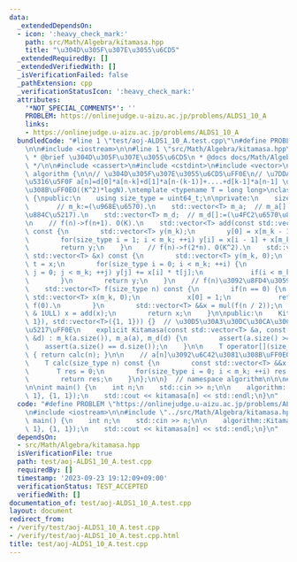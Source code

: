 ```yaml
---
data:
  _extendedDependsOn:
  - icon: ':heavy_check_mark:'
    path: src/Math/Algebra/kitamasa.hpp
    title: "\u304D\u305F\u307E\u3055\u6CD5"
  _extendedRequiredBy: []
  _extendedVerifiedWith: []
  _isVerificationFailed: false
  _pathExtension: cpp
  _verificationStatusIcon: ':heavy_check_mark:'
  attributes:
    '*NOT_SPECIAL_COMMENTS*': ''
    PROBLEM: https://onlinejudge.u-aizu.ac.jp/problems/ALDS1_10_A
    links:
    - https://onlinejudge.u-aizu.ac.jp/problems/ALDS1_10_A
  bundledCode: "#line 1 \"test/aoj-ALDS1_10_A.test.cpp\"\n#define PROBLEM \"https://onlinejudge.u-aizu.ac.jp/problems/ALDS1_10_A\"\
    \n\n#include <iostream>\n\n#line 1 \"src/Math/Algebra/kitamasa.hpp\"\n\n\n\n/**\n\
    \ * @brief \u304D\u305F\u307E\u3055\u6CD5\n * @docs docs/Math/Algebra/kitamasa.md\n\
    \ */\n\n#include <cassert>\n#include <cstdint>\n#include <vector>\n\nnamespace\
    \ algorithm {\n\n// \u304D\u305F\u307E\u3055\u6CD5\uFF0E\n// \u7DDA\u5F62\u6F38\
    \u5316\u5F0F a[n]=d[0]*a[n-k]+d[1]*a[n-(k-1)]+....+d[k-1]*a[n-1] \u3092\u6C42\u3081\
    \u308B\uFF0EO((K^2)*logN).\ntemplate <typename T = long long>\nclass Kitamasa\
    \ {\npublic:\n    using size_type = uint64_t;\n\nprivate:\n    size_type m_k;\
    \       // m_k:=(\u968E\u6570).\n    std::vector<T> m_a;  // m_a[]:=(\u521D\u9805\
    \u884C\u5217).\n    std::vector<T> m_d;  // m_d[]:=(\u4FC2\u6570\u884C\u5217).\n\
    \n    // f(n)->f(n+1). O(K).\n    std::vector<T> add(const std::vector<T> &x)\
    \ const {\n        std::vector<T> y(m_k);\n        y[0] = x[m_k - 1] * m_d[0];\n\
    \        for(size_type i = 1; i < m_k; ++i) y[i] = x[i - 1] + x[m_k - 1] * m_d[i];\n\
    \        return y;\n    }\n    // f(n)->f(2*n). O(K^2).\n    std::vector<T> mul(const\
    \ std::vector<T> &x) const {\n        std::vector<T> y(m_k, 0);\n        std::vector<T>\
    \ t = x;\n        for(size_type i = 0; i < m_k; ++i) {\n            for(size_type\
    \ j = 0; j < m_k; ++j) y[j] += x[i] * t[j];\n            if(i < m_k - 1) t = add(t);\n\
    \        }\n        return y;\n    }\n    // f(n)\u3092\u8FD4\u3059\uFF0EO((K^2)*logN).\n\
    \    std::vector<T> f(size_type n) const {\n        if(n == 0) {\n           \
    \ std::vector<T> x(m_k, 0);\n            x[0] = 1;\n            return x;  //\
    \ f(0).\n        }\n        std::vector<T> &&x = mul(f(n / 2));\n        if(n\
    \ & 1ULL) x = add(x);\n        return x;\n    }\n\npublic:\n    Kitamasa() : Kitamasa(std::vector<T>({0,\
    \ 1}), std::vector<T>({1, 1})) {}  // \u30D5\u30A3\u30DC\u30CA\u30C3\u30C1\u6570\
    \u5217\uFF0E\n    explicit Kitamasa(const std::vector<T> &a, const std::vector<T>\
    \ &d) : m_k(a.size()), m_a(a), m_d(d) {\n        assert(a.size() >= 1);\n    \
    \    assert(a.size() == d.size());\n    }\n\n    T operator[](size_type n) const\
    \ { return calc(n); }\n\n    // a[n]\u3092\u6C42\u3081\u308B\uFF0EO((K^2)*logN).\n\
    \    T calc(size_type n) const {\n        const std::vector<T> &&x = f(n);\n \
    \       T res = 0;\n        for(size_type i = 0; i < m_k; ++i) res += x[i] * m_a[i];\n\
    \        return res;\n    }\n};\n\n}  // namespace algorithm\n\n\n#line 6 \"test/aoj-ALDS1_10_A.test.cpp\"\
    \n\nint main() {\n    int n;\n    std::cin >> n;\n\n    algorithm::Kitamasa kitamasa({1,\
    \ 1}, {1, 1});\n    std::cout << kitamasa[n] << std::endl;\n}\n"
  code: "#define PROBLEM \"https://onlinejudge.u-aizu.ac.jp/problems/ALDS1_10_A\"\n\
    \n#include <iostream>\n\n#include \"../src/Math/Algebra/kitamasa.hpp\"\n\nint\
    \ main() {\n    int n;\n    std::cin >> n;\n\n    algorithm::Kitamasa kitamasa({1,\
    \ 1}, {1, 1});\n    std::cout << kitamasa[n] << std::endl;\n}\n"
  dependsOn:
  - src/Math/Algebra/kitamasa.hpp
  isVerificationFile: true
  path: test/aoj-ALDS1_10_A.test.cpp
  requiredBy: []
  timestamp: '2023-09-23 19:12:09+09:00'
  verificationStatus: TEST_ACCEPTED
  verifiedWith: []
documentation_of: test/aoj-ALDS1_10_A.test.cpp
layout: document
redirect_from:
- /verify/test/aoj-ALDS1_10_A.test.cpp
- /verify/test/aoj-ALDS1_10_A.test.cpp.html
title: test/aoj-ALDS1_10_A.test.cpp
---
```

